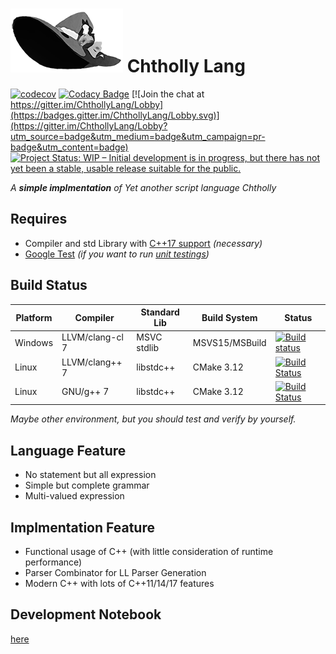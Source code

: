 # ![Chtholly Lang Logo](doc/logo/logo180.png) Chtholly Lang

[![codecov](https://codecov.io/gh/PragmaTwice/ChthollyLang/branch/master/graph/badge.svg)](https://codecov.io/gh/PragmaTwice/ChthollyLang)
[![Codacy Badge](https://api.codacy.com/project/badge/Grade/b63e484d99d24bb0965494587910ec4e)](https://www.codacy.com/app/PragmaTwice/ChthollyLang?utm_source=github.com&amp;utm_medium=referral&amp;utm_content=PragmaTwice/ChthollyLang&amp;utm_campaign=Badge_Grade)
[![Join the chat at https://gitter.im/ChthollyLang/Lobby](https://badges.gitter.im/ChthollyLang/Lobby.svg)](https://gitter.im/ChthollyLang/Lobby?utm_source=badge&utm_medium=badge&utm_campaign=pr-badge&utm_content=badge)
[![Project Status: WIP – Initial development is in progress, but there has not yet been a stable, usable release suitable for the public.](https://www.repostatus.org/badges/latest/wip.svg)](https://www.repostatus.org/#wip)


*A **simple implmentation** of Yet another script language Chtholly*

## Requires
* Compiler and std Library with [C++17 support](http://en.cppreference.com/w/cpp/compiler_support) *(necessary)*
* [Google Test](https://github.com/google/googletest) *(if you want to run [unit testings](https://github.com/PragmaTwice/ChthollyLang/tree/master/test))*


## Build Status
| Platform | Compiler        | Standard Lib |Build System | Status
|----------|-----------------|--------------|---------------|--------
| Windows  | LLVM/clang-cl 7 | MSVC stdlib  |MSVS15/MSBuild |[![Build status](https://ci.appveyor.com/api/projects/status/yeohy6uh8xh6f7dv/branch/master?svg=true)](https://ci.appveyor.com/project/PragmaTwice/chthollylang/branch/master)
| Linux    | LLVM/clang++ 7  | libstdc++    |CMake 3.12     |[![Build Status](https://travis-matrix-badges.herokuapp.com/repos/PragmaTwice/ChthollyLang/branches/master/1)](https://www.travis-ci.org/PragmaTwice/ChthollyLang)
| Linux    | GNU/g++ 7       | libstdc++    |CMake 3.12     |[![Build Status](https://travis-matrix-badges.herokuapp.com/repos/PragmaTwice/ChthollyLang/branches/master/2)](https://www.travis-ci.org/PragmaTwice/ChthollyLang)


*Maybe other environment, but you should test and verify by yourself.*

## Language Feature
* No statement but all expression
* Simple but complete grammar
* Multi-valued expression

## Implmentation Feature
* Functional usage of C++ (with little consideration of runtime performance)
* Parser Combinator for LL Parser Generation
* Modern C++ with lots of C++11/14/17 features

## Development Notebook
[here](https://github.com/PragmaTwice/ChthollyLang/blob/master/NOTEBOOK.md)
